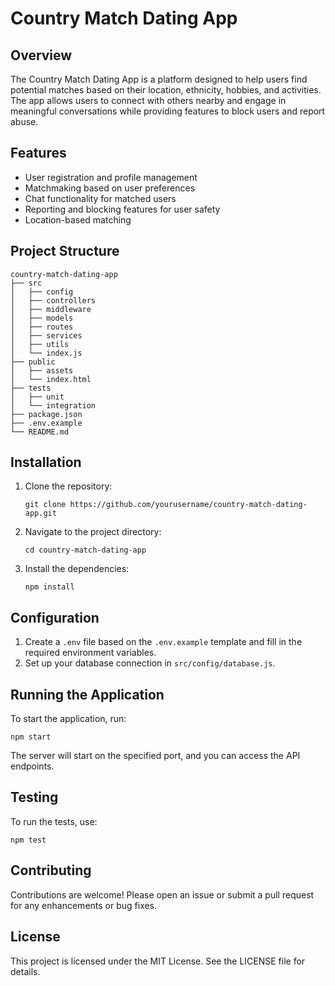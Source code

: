 # Country Match Dating App

## Overview
The Country Match Dating App is a platform designed to help users find potential matches based on their location, ethnicity, hobbies, and activities. The app allows users to connect with others nearby and engage in meaningful conversations while providing features to block users and report abuse.

## Features
- User registration and profile management
- Matchmaking based on user preferences
- Chat functionality for matched users
- Reporting and blocking features for user safety
- Location-based matching

## Project Structure
```
country-match-dating-app
├── src
│   ├── config
│   ├── controllers
│   ├── middleware
│   ├── models
│   ├── routes
│   ├── services
│   ├── utils
│   └── index.js
├── public
│   ├── assets
│   └── index.html
├── tests
│   ├── unit
│   └── integration
├── package.json
├── .env.example
└── README.md
```

## Installation
1. Clone the repository:
   ```
   git clone https://github.com/yourusername/country-match-dating-app.git
   ```
2. Navigate to the project directory:
   ```
   cd country-match-dating-app
   ```
3. Install the dependencies:
   ```
   npm install
   ```

## Configuration
1. Create a `.env` file based on the `.env.example` template and fill in the required environment variables.
2. Set up your database connection in `src/config/database.js`.

## Running the Application
To start the application, run:
```
npm start
```
The server will start on the specified port, and you can access the API endpoints.

## Testing
To run the tests, use:
```
npm test
```

## Contributing
Contributions are welcome! Please open an issue or submit a pull request for any enhancements or bug fixes.

## License
This project is licensed under the MIT License. See the LICENSE file for details.